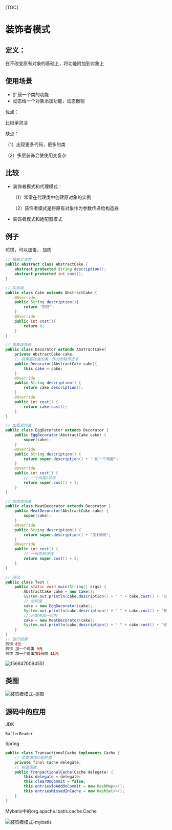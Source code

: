 [TOC]



# 装饰者模式

## 定义：

在不改变原有对象的基础上，将功能附加到对象上



## 使用场景

- 扩展一个类的功能
- 动态给一个对象添加功能，动态撤销



优点：

比继承灵活

缺点：

（1）出现更多代码，更多的类

（2）多层装饰会使使用变复杂

## 比较

- 装饰者模式和代理模式：

  （1）常常在代理类中创建原对象的实例

  （2）装饰者模式是将原有对象作为参数传递给构造器

- 装饰者模式和适配器模式

  



## 例子

煎饼，可以加蛋， 加肉

```java
// 抽象实体类
public abstract class AbstractCake {
    abstract protected String description();
    abstract protected int cost();
}
```

```java
// 实体类
public class Cake extends AbstractCake {
    @Override
    public String description(){
        return "煎饼";
    }
    @Override
    public int cost(){
        return 8;
    }
}
```

```java
// 抽象装饰者
public class Decorator extends AbstractCake{
    private AbstractCake cake;
    // 将需要加强的类，作为参数传进来
    public Decorator(AbstractCake cake){
        this.cake = cake;
    }
    @Override
    public String description() {
        return cake.description();
    }
    @Override
    public int cost() {
        return cake.cost();
    }
}
```

```java
// 加蛋装饰者
public class EggDecorator extends Decorator {
    public EggDecorator(AbstractCake cake) {
        super(cake);
    }
    @Override
    public String description() {
        return super.description() + " 加一个鸡蛋";
    }
    @Override
    public int cost() {
        // 一个鸡蛋1块钱
        return super.cost() + 1;
    }
}
```

```java
// 加肉装饰者
public class MeatDecorator extends Decorator {
    public MeatDecorator(AbstractCake cake) {
        super(cake);
    }
    @Override
    public String description() {
        return super.description() + "加1份肉";
    }
    @Override
    public int cost() {
        // 一份肉两块钱
        return super.cost() + 2;
    }
}
```

```java
// 测试
public class Test {
    public static void main(String[] args) {
        AbstractCake cake = new Cake();
        System.out.println(cake.description() + " " + cake.cost() + "元");
        // 加鸡蛋
        cake = new EggDecorator(cake);
        System.out.println(cake.description() + " " + cake.cost() + "元");
        // 还要再加一份肉
        cake = new MeatDecorator(cake);
        System.out.println(cake.description() + " " + cake.cost() + "元");
    }
}
// 运行结果
煎饼 8元
煎饼 加一个鸡蛋 9元
煎饼 加一个鸡蛋加1份肉 11元
```

![1568470094551](image/装饰者模式-例子.png)





## 类图

![装饰者模式-类图](image/装饰者模式-类图.png)



## 源码中的应用

JDK

```java
BufferReader  
```



Spring

```java
public class TransactionalCache implements Cache {
    // 需要增强功能的类
    private final Cache delegate;
    // 构造函数
    public TransactionalCache(Cache delegate) {
        this.delegate = delegate;
        this.clearOnCommit = false;
        this.entriesToAddOnCommit = new HashMap<>();
        this.entriesMissedInCache = new HashSet<>();
    }
}
```



Mybatis中的org.apache.ibatis.cache.Cache

![装饰者模式-mybatis](image/装饰者模式-mybatis.png)